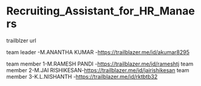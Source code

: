 # Recruiting_Assistant_for_HR_Manaers
trailblzer url 

team leader -M.ANANTHA KUMAR  -https://trailblazer.me/id/akumar8295

team member 1-M.RAMESH PANDI  -https://trailblazer.me/id/rameshtj
team member 2-M.JAI RISHIKESAN-https://trailblazer.me/id/jairishikesan
team member 3-K.L.NISHANTH    -https://trailblazer.me/id/rktbtb32
